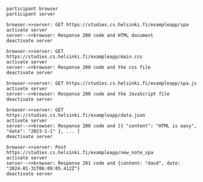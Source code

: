 
    participant browser
    participant server

    browser->>server: GET https://studies.cs.helsinki.fi/exampleapp/spa
    activate server
    server-->>browser: Response 200 code and HTML document
    deactivate server

    browser->>server: GET https://studies.cs.helsinki.fi/exampleapp/main.css
    activate server
    server-->>browser: Response 200 code and the css file
    deactivate server

    browser->>server: GET https://studies.cs.helsinki.fi/exampleapp/spa.js
    activate server
    server-->>browser: Response 200 code and the JavaScript file
    deactivate server

    browser->>server: GET https://studies.cs.helsinki.fi/exampleapp/data.json
    activate server
    server-->>browser: Response 200 code and [{ "content": "HTML is easy", "date": "2023-1-1" }, ... ]
    deactivate server

    browser->>server: Post https://studies.cs.helsinki.fi/exampleapp/new_note_spa
    activate server
    server-->>browser: Response 201 code and {content: "dasd", date: "2024-01-31T06:09:05.412Z"}
    deactivate server